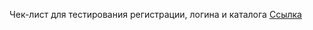 Чек-лист для тестирования регистрации, логина и каталога
[Ссылка](https://docs.google.com/spreadsheets/d/1rUxwCpDI-MCtjhRQSz7fd7rcdYHkT47dN-sNfYM5oT0/edit?usp=sharing) 
